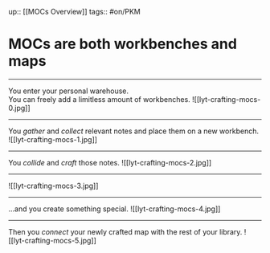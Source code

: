 up:: [[MOCs Overview]]
tags:: #on/PKM 

# MOCs are both workbenches and maps

---
You enter your personal warehouse.  
You can freely add a limitless amount of workbenches.
![[lyt-crafting-mocs-0.jpg]]

---
You *gather* and *collect* relevant notes and place them on a new workbench.
![[lyt-crafting-mocs-1.jpg]]

---
You *collide* and *craft* those notes.
![[lyt-crafting-mocs-2.jpg]]

---
![[lyt-crafting-mocs-3.jpg]]

---
...and you create something special.
![[lyt-crafting-mocs-4.jpg]]

---
Then you *connect* your newly crafted map with the rest of your library.
![[lyt-crafting-mocs-5.jpg]]